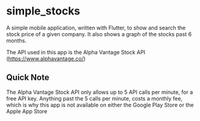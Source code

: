 # simple_stocks

A simple mobile application, written with Flutter, to show and search the stock price of a given company. It also shows a graph of the stocks past 6 months. 

The API used in this app is the Alpha Vantage Stock API (https://www.alphavantage.co/)
## Quick Note
The Alpha Vantage Stock API only allows up to 5 API calls per minute, for a free API key. Anything past the 5 calls per minute, costs a monthly fee, which is why this app is not available on either the Google Play Store or the Apple App Store

